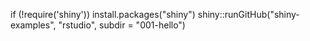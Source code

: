 if (!require('shiny')) install.packages("shiny")
shiny::runGitHub("shiny-examples", "rstudio", subdir = "001-hello")
